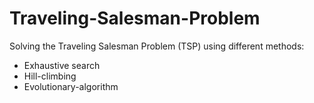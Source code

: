 # Traveling-Salesman-Problem

Solving the Traveling Salesman Problem (TSP) using different methods: 
* Exhaustive search 
* Hill-climbing 
* Evolutionary-algorithm 

